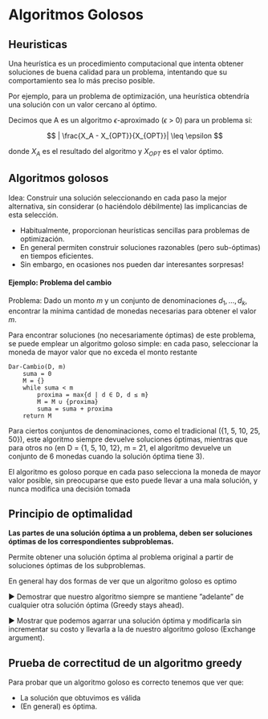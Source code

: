 # Algoritmos Golosos
## Heuristicas
Una heurística es un procedimiento computacional que intenta obtener soluciones de buena calidad para un problema, intentando que su comportamiento sea lo más preciso posible.

Por ejemplo, para un problema de optimización, una heurística obtendría una solución con un valor cercano al óptimo.

Decimos que A es un algoritmo $\epsilon$-aproximado ($\epsilon$ > 0) para un
problema si:

$$
| \frac{X_A - X_{OPT}}{X_{OPT}}|  \leq \epsilon
$$

donde $X_A$ es el resultado del algoritmo y $X_{OPT}$ es el valor óptimo.

## Algoritmos golosos
Idea: Construir una solución seleccionando en cada paso la mejor alternativa, sin considerar (o haciéndolo débilmente) las implicancias de esta selección.

* Habitualmente, proporcionan heurísticas sencillas para
problemas de optimización.
* En general permiten construir soluciones razonables (pero
sub-óptimas) en tiempos eficientes.
* Sin embargo, en ocasiones nos pueden dar interesantes
sorpresas!

#### Ejemplo: Problema del cambio
Problema:
Dado un monto $m$ y un conjunto de denominaciones $d_1, ..., d_k$, encontrar la mínima cantidad de monedas necesarias para obtener el valor $m$.

Para encontrar soluciones (no necesariamente óptimas) de este problema, se puede emplear un algoritmo goloso simple: en cada paso, seleccionar la moneda de mayor valor que no exceda el monto restante

    Dar-Cambio(D, m)
        suma = 0
        M = {}
        while suma < m
            proxima = max{d | d ∈ D, d ≤ m}
            M = M ∪ {proxima}
            suma = suma + proxima
        return M
Para ciertos conjuntos de denominaciones, como el tradicional ({1, 5, 10, 25, 50}), este algoritmo siempre devuelve soluciones óptimas, mientras que para otros no (en D = {1, 5, 10, 12}, m = 21, el algoritmo devuelve un conjunto de 6 monedas cuando la solución óptima tiene 3).

El algoritmo es goloso porque en cada paso selecciona la moneda de mayor valor posible, sin preocuparse que esto puede llevar a una mala solución, y nunca modifica una decisión tomada

## Principio de optimalidad
**Las partes de una solución óptima a un problema, deben ser soluciones óptimas de los correspondientes subproblemas.**

Permite obtener una solución óptima al problema original a partir de soluciones óptimas de los subproblemas.


En general hay dos formas de ver que un algoritmo goloso es optimo

▶ Demostrar que nuestro algoritmo siempre se mantiene ”adelante” de cualquier otra solución óptima (Greedy stays ahead).

▶ Mostrar que podemos agarrar una solución óptima y modificarla sin incrementar su costo y llevarla a la de nuestro algoritmo goloso (Exchange argument).

## Prueba de correctitud de un algoritmo greedy
Para probar que un algoritmo goloso es correcto tenemos que ver que: 

* La solución que obtuvimos es válida
* (En general) es óptima.


